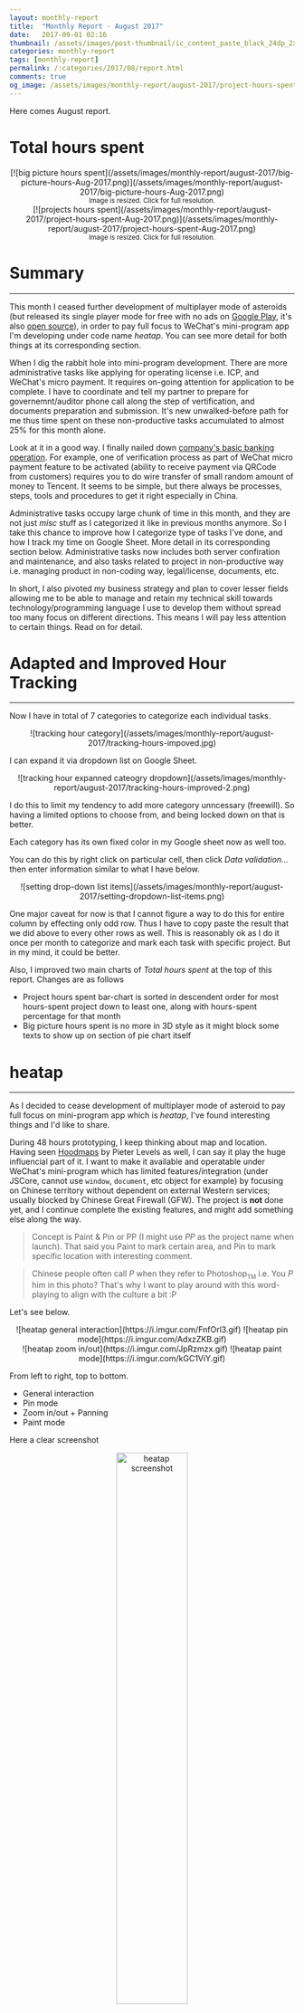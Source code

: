 ```yaml
---
layout: monthly-report
title:  "Monthly Report - August 2017"
date:   2017-09-01 02:16
thumbnail: /assets/images/post-thumbnail/ic_content_paste_black_24dp_2x.png
categories: monthly-report
tags: [monthly-report]
permalink: /:categories/2017/08/report.html
comments: true
og_image: /assets/images/monthly-report/august-2017/project-hours-spent-Aug-2017.png
---
```


Here comes August report.

# Total hours spent

<center>
[![big picture hours spent](/assets/images/monthly-report/august-2017/big-picture-hours-Aug-2017.png)](/assets/images/monthly-report/august-2017/big-picture-hours-Aug-2017.png)
<div><sub>Image is resized. Click for full resolution.</sub></div>
</center>

<center>
[![projects hours spent](/assets/images/monthly-report/august-2017/project-hours-spent-Aug-2017.png)](/assets/images/monthly-report/august-2017/project-hours-spent-Aug-2017.png)
<div><sub>Image is resized. Click for full resolution.</sub></div>
</center>


# Summary
---

This month I ceased further development of multiplayer mode of asteroids (but released its single player mode for free with no ads on [Google Play](https://play.google.com/store/apps/details?id=io.wasin.asteroids&hl=en), it's also [open source](https://github.com/haxpor/asteroids)), in order to pay full focus to WeChat's mini-program app I'm developing under code name *heatap*. You can see more detail for both things at its corresponding section.

When I dig the rabbit hole into mini-program development. There are more administrative tasks like applying for operating license i.e. ICP, and WeChat's micro payment. It requires on-going attention for application to be complete. I have to coordinate and tell my partner to prepare for governemnt/auditor phone call along the step of vertification, and documents preparation and submission. It's new unwalked-before path for me thus time spent on these non-productive tasks accumulated to almost 25% for this month alone.

Look at it in a good way. I finally nailed down [company's basic banking operation](http://blog.wasin.io/blog/2017/08/31/operate-company-banking-in-china-base-on-china-merchants-bank.html). For example, one of verification process as part of WeChat micro payment feature to be activated (ability to receive payment via QRCode from customers) requires you to do wire transfer of small random amount of money to Tencent. It seems to be simple, but there always be processes, steps, tools and procedures to get it right especially in China.

Administrative tasks occupy large chunk of time in this month, and they are not just _misc_ stuff as I categorized it like in previous months anymore. So I take this chance to improve how I categorize type of tasks I've done, and how I track my time on Google Sheet. More detail in its corresponding section below. Administrative tasks now includes both server confiration and maintenance, and also tasks related to project in non-productive way i.e. managing product in non-coding way, legal/license, documents, etc.

In short, I also pivoted my business strategy and plan to cover lesser fields allowing me to be able to manage and retain my technical skill towards technology/programming language I use to develop them without spread too many focus on different directions. This means I will pay less attention to certain things. Read on for detail.

# Adapted and Improved Hour Tracking
___

Now I have in total of 7 categories to categorize each individual tasks.

<center>
![tracking hour category](/assets/images/monthly-report/august-2017/tracking-hours-impoved.jpg)
</center>

I can expand it via dropdown list on Google Sheet.

<center>
![tracking hour expanned cateogry dropdown](/assets/images/monthly-report/august-2017/tracking-hours-improved-2.png)
</center>

I do this to limit my tendency to add more category unncessary (freewill). So having a limited options to choose from, and being locked down on that is better.

Each category has its own fixed color in my Google sheet now as well too.  

You can do this by right click on particular cell, then click *Data validation...* then enter information similar to what I have below.

<center>
![setting drop-down list items](/assets/images/monthly-report/august-2017/setting-dropdown-list-items.png)
</center>

One major caveat for now is that I cannot figure a way to do this for entire column by effecting only odd row. Thus I have to copy paste the result that we did above to every other rows as well. This is reasonably ok as I do it once per month to categorize and mark each task with specific project. But in my mind, it could be better.

Also, I improved two main charts of *Total hours spent* at the top of this report. Changes are as follows

* Project hours spent bar-chart is sorted in descendent order for most hours-spent project down to least one, along with hours-spent percentage for that month
* Big picture hours spent is no more in 3D style as it might block some texts to show up on section of pie chart itself

# heatap
---

As I decided to cease development of multiplayer mode of asteroid to pay full focus on mini-program app which is *heatap*, I've found interesting things and I'd like to share.

During 48 hours prototyping, I keep thinking about map and location. Having seen [Hoodmaps](https://hoodmaps.com) by Pieter Levels as well, I can say it play the huge influencial part of it. I want to make it available and operatable under WeChat's mini-program which has limited features/integration (under JSCore, cannot use `window`, `document`, etc object for example) by focusing on Chinese territory without dependent on external Western services; usually blocked by Chinese Great Firewall (GFW). The project is **not** done yet, and I continue complete the existing features, and might add something else along the way.

> Concept is Paint & Pin or PP (I might use *PP* as the project name when launch). That said you Paint to mark certain area, and Pin to mark specific location with interesting comment.

> Chinese people often call *P* when they refer to Photoshop<sub><span style="font-size:10px">TM</span></sub> i.e. You *P* him in this photo? That's why I want to play around with this word-playing to align with the culture a bit :P

Let's see below.

<center>
![heatap general interaction](https://i.imgur.com/FnfOrl3.gif)
![heatap pin mode](https://i.imgur.com/AdxzZKB.gif)
</center>

<center>
![heatap zoom in/out](https://i.imgur.com/JpRzmzx.gif)
![heatap paint mode](https://i.imgur.com/kGC1ViY.gif)
</center>

From left to right, top to bottom.

* General interaction
* Pin mode
* Zoom in/out + Panning
* Paint mode

Here a clear screenshot

<center>
<a href="/assets/images/monthly-report/august-2017/heatap-screenshot.jpg"><img alt="heatap screenshot" src="/assets/images/monthly-report/august-2017/heatap-screenshot.jpg" width="50%"/></a>
<div><sub>Image is resized. Click for full resolution.</sub></div>
</center>

Don't mind English UI for now as I've planned to localize it to Chinese with the help from my partner.  

> Tencent deviates away from native ecosystem. One good example is WeChat has to remove its [tipping feature](http://www.scmp.com/tech/china-tech/article/2089216/tencent-disables-tipping-function-iphone-version-wechat) from its iOS app. Android is not affected.

Tencent tries to push web apps into its ecosystem; WeChat platform. I see this as opportunity to quickly tap into Chinese market. Its mini-program is the prime flagship at the moment. It's getting improvement, more API support, better IDE, and lucrasive of traffic as seen from growth of [WeChat platform](https://mp.weixin.qq.com/s?__biz=MzAxNzYxMzc0OA==&mid=2650664972&idx=1&sn=24809772be2e566b3103b77e84bc60e3&chksm=83eb86d7b49c0fc179bba0e8fd19924d50fc24ab79e4d7c143d4ceca448995aec75f5992e7fa&mpshare=1&scene=1&srcid=0424M1QT1gWxcpEPep1bJRfr&pass_ticket=KEmzbgqBxC8w8r%2Fps%2FWm4jYMNr3EA%2Fd16BVKiT1cbvDN27Ah4fUrO8k%2FiaVDzo%2BJ#rd) and report of 40% of traffic for Mobike coming from its mini-program alone (I got this from attending [Techcrunch Shenzhen 2017](http://tc.technode.com/2017/en/)).

WeChat mini-program is now 9 months old. I ever remember that I was following this platform closely. I still think that I didn't act fast enough. The platform is quite old, still with future potential. The best time to tap into platform is in the past, the second best time is now.

Not to mention that I see web technology or web development is the fatest way to actually push product onto market and get feedback to iterate. With the resource I have in my hands right now, this is more manageable direction and quicker way to pursue. More detail about pivoted strategy and plan in *strategy* section.

# heatap-admins
---

Not just the development for the project itself. Administrative tasks are quite time-consuming to handle, and required on-going attention.

Administrative tasks for heatap span into both server configuration, and mainly license aquiring. Along the way of development, I know more requirement I need to overcome. If you want to receive payment from customers, you need Wechat micro payment. If your app communicates with your server, your domain name needs to get approved by Chinese government; [the Provincial government branch of the Ministry of Industry and Information Technology](http://www.miibeian.gov.cn/state/outPortal/loginPortal.action;jsessionid=gAhGTSICeUvLuqoMhYAkxWZlU3jPLDcnHLaGQ3a8Co_WNdsYXdID!1509578804); which means you have to get ICP license.

Getting WeChat micro payment feature enabled for your mini-program app, you need

* ICP license (wait for no more than 20 working days)
* Approval from audit team (firm outsourced by Tencent) with 300 RMB fee / time (fast, within 1 working day and can be in same day)

<center>
![icp license example 1](/assets/images/monthly-report/august-2017/icp-example-1.png)
![icp license example 2](/assets/images/monthly-report/august-2017/icp-example-2.png)

<sub>Every ICP-approved website need to accompany such ICP number at the bottom of the page.</sub>
</center>

After you got those twos done, then you're able to begin another process to actually apply. In short, micro payment requires ICP license number (after approval) to be filled in application form and firstly verified by audit team even before you actually apply for it.

The step to get ICP license requires effort and on-going attention. You can choose to do it manually, or just hop in and just use [Qcloud](https://www.qcloud.com/) (not affiliated) which is Tencent's Cloud service that provided tight integration support for your mini-program app.

You have to do the following to acquire ICP license

1. Fill information online and submit
	This includes normal filling online information, and also printing out legal document then stamp seal with your company stamp in number of copies to be sent to Tencent's Audit team in Beijing.
2. Take a photo with Tencent's backdrop
	You can choose to let Tencent send you a backdrop (China only), or go to near photo-copy shop that will carry out the task and submit information for you.
3. Tencent submit your information to Government
4. Wait for approval (government might call you)

<center>
![icp steps](/assets/images/monthly-report/august-2017/beian-1.png)

<sub>4 steps in general to acquire ICP license</sub>

![icp steps waiting less than 20 days](/assets/images/monthly-report/august-2017/beian-2.png)

<sub>One of latter step is to wait for Chinese government to review and approve your ICP license application</sub>
</center>

I'm still waiting for this, it's getting close to 20 days I have to wait. I hope things are ok.

Also we definitely need to host our server in China mainland (not even Hong Kong) to have much lower ping, and dodge the possibility of effect from GFW that might have towards server's Internet request.

<center>
<a href="https://twitter.com/haxpor/status/896533134698659840">![server ping china mainland vs hongkong](/assets/images/monthly-report/august-2017/migrate-server-ping.png)</a>
<div><sub>Click on image to go to the tweet</sub></div>
</center>

I tested it. You have just that ~8ms ping. You will get >100ms if hosted in Hong Kong although Shenzhen is pretty much close to it. I suggest to migrate your host to be within China mainland. No matter you use domestic cloud or VPS service (in which you will need to do research and find your solution if not [Aliyun](https://www.alibabacloud.com/) or [QCloud](https://www.qcloud.com/)). This will shift your mindset for good to not rely on Western API services which are likely to be blocked (and not stable for DNS request) although however you can get away for Internet requests that really need to go outside mainland by using VPN (recommend [Shadowsock](http://shadowsocks.org/)) on your server.

Serving Chinese users. Don't expect most of them to use VPN to connect to websites especially in this case we serve users under WeChat app. Users want to access content on WeChat fast. VPN slows it down; especially photo contents.

All in all, finger crossed for my ICP license approval.

# strategy
---

I pivoted and changed my prioritized focus after realizing that I should in the latter of the month. Maintaining knowledge of too many technology and programming languages spread myself too thin, and I really felt it affects my ability to go deep in certain area. I felt that I cannot do the task with **extremely** high confidence, I stuck in mid-to-not-end range in additional to going back and forth between un-focused technology to build too various diffent products (which are games, Internet service and apps) on too many platforms (in un-focused way). Too much, and I have enough.

So the following is technology and programming language I will be paying focus to and will be basing off almost entire time starting in September.

* **Web tech focusing on WeChat's mini-program**

	Use Javascript, NodeJS, CSS. Cover both backend, and front-end. Not to mention tools/applications that operated or run on server side such as piwik, MySQL, redis, sqlite, and much more or any related tools to get the job done. I plan to improve my skill on front-end which is skill i'm not good at.

	Although the product built with normal web tech can be expanded to reach users on website. Just not now. Focus will be on mini-program.

* **Games on Android market**

	This is all based on Kotlin + libgdx. You can check out my previous projects built with it at [blockbunny](https://github.com/haxpor/blockbunny), [omo](https://github.com/haxpor/omo), [asteroids](https://github.com/haxpor/asteroids), and [raceplant](https://github.com/haxpor/raceplant). With combination of them, it's all possible for Desktop, iOS, and Android platform with one code-based via Kotlin. However Chinese ecosystem in smartphone market share ([1](https://www.chinainternetwatch.com/20511/smartphone-q1-2017/), [2](http://www.businessinsider.com/apple-and-samsung-are-losing-market-share-in-china-2017-8), [3](https://9to5mac.com/2017/05/23/iphone-market-share-gartner-q1-2017/)), close-knit of Kotlin to Android platform, and my interest to also explore world of open development on Android more (apart from previous experience with iOS) thus this is the way I strongly believe is the proper move to go for long term for China market.

	What's about Apps? Apps have least priority for now. It will be for learning purpose, or experiment with the market.

Apart from that, here is my commitment to it.

<center>
<a href="https://twitter.com/haxpor/status/902204751411953665">![android commitment](/assets/images/monthly-report/august-2017/android-focus.png)</a>

<sub>Click on image to go to the tweet</sub>
</center>

When something has more attention, something else will has less. So I pay much less attention, or not pay attention to the following

* iOS
* 3D type of game

	If pursue, you need to do 3D art. Doing so will spread me too thin. So I limit scope to only 2D type of game at the moment.
* Music

	No time left to develop this skill during this long period of time as I ever reported back in [June](http://blog.wasin.io/monthly-report/2017/06/report.html) that I started to learn how to make Chiptune Music via milkytracker, and released [a very short track](https://haxpor.bandcamp.com/track/8-bit-concerto) for [OMO](https://github.com/haxpor/omo) back in [July report](http://blog.wasin.io/monthly-report/2017/07/report.html). If I need one for my games, I will collaborate as I have someone in mind already.

So the question is how can I balance and retain the knowledge of both web tech, and Games. Read more about it at *libgdx-SO* section. 

# libgdx-SO
---

During these times, I really focus on developing mini-program thus heavily utilize web tech. I retain knowledge of libgdx, and kotlin via answering questions popping up on Stackoverflow. My primary goal is not to gain reputation point on that website, but just for myself. Reputation point is like an energy or satisfying moment for reward.

<center>
![so reputation development](/assets/images/monthly-report/august-2017/so-development-reputation.png)
![so reputation current score](/assets/images/monthly-report/august-2017/current-so-reputation.png)
</center>

Clearly, my current reputation is not that high. I'm not in for reps :)

Every early morning, I go there on SO then only check [libgdx](https://stackoverflow.com/questions/tagged/libgdx) tagged question. Actually, I subscribed to its newsletter to send me daily digest every day. It will send only new questions to you at around 6.00 AM (local time) via e-mail. So at least in 1-2 hours (I try to be better to answer within 1 hour) but depend on how hard of troubleshooting of that question is.

Answering someone else's question will open you to a new set of problem domain, or stuff you never want to do before. With willingness to help, you've to explore those APIs and come with solutions to solve such problem. Gradually know more about your toolchain; expand ability to solve your own problems in the future.

---

That's it for this month report. I hope you enjoy my sharing for everything possible things I've touched and worked on so far.

If you have a chance to check out any project above, feel free to let me know what you think. I love feedback, and discussion, hit them up via comment section down below. Or if you don't see comment section, hit me up on twitter [@haxpor](https://twitter.com/haxpor) or email haxpor {at} gmail {dot} com

> You can let me know via e-mail if you want to test *heatap* out before I finally launch it.

Happy coding!